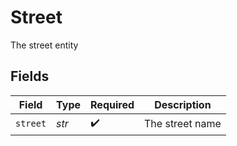 # Street

The street entity


## Fields

| Field              | Type               | Required           | Description        |
| ------------------ | ------------------ | ------------------ | ------------------ |
| `street`           | *str*              | :heavy_check_mark: | The street name    |